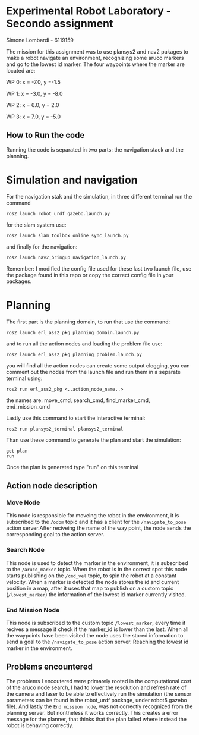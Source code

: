 Experimental Robot Laboratory - Secondo assignment
==================
Simone Lombardi - 6119159

The mission for this assignment was to use plansys2 and nav2 pakages to make a robot navigate an environment, recognizing some aruco markers
and go to the lowest id marker.
The four waypoints where the marker are located are:


WP 0: x = -7.0, y =-1.5

WP 1: x = -3.0, y = -8.0

WP 2: x = 6.0, y = 2.0

WP 3: x = 7.0, y = -5.0

## How to Run the code
Running the code is separated in two parts: the navigation stack and the planning.
# Simulation and navigation
For the navigation stak and the simulation, in three different terminal run the command

```
ros2 launch robot_urdf gazebo.launch.py
```
for the slam system use:
```
ros2 launch slam_toolbox online_sync_launch.py 
```
and finally for the navigation:
```
ros2 launch nav2_bringup navigation_launch.py 

```
Remember: I modified the config file used for these last two launch file, use the package found in this repo or copy the correct config file in your packages.

# Planning
The first part is the planning domain, to run that use the command: 

```
ros2 launch erl_ass2_pkg planning_domain.launch.py 
```

and to run all the action nodes and loading the problem file use:
```
ros2 launch erl_ass2_pkg planning_problem.launch.py
```
you will find all the action nodes can create some output clogging, you can comment out the nodes from the launch file and run them in a separate terminal using:
```
ros2 run erl_ass2_pkg <..action_node_name..>
```
the names are: move_cmd, search_cmd, find_marker_cmd, end_mission_cmd

Lastly use this command to start the interactive terminal:
```
ros2 run plansys2_terminal plansys2_terminal
```
Than use these command to generate the plan and start the simulation:
```
get plan
run
```
Once the plan is generated type "run" on this terminal

## Action node description
### Move Node ###
This node is responsible for moveing the robot in the environment, it is subscribed to the `/odom` topic and it has a 
client for the `/navigate_to_pose` action server.After reciveing the name of the way point, the node sends the corresponding goal to the action server.

### Search Node ###
This node is used to detect the marker in the environment, it is subscribed to the `/aruco_marker` topic. When the robot is in the correct spot this node starts publishing on the  `/cmd_vel` topic, to spin the robot at a constant 
velocity. When a marker is detected the node stores the id and current position in a map, after it uses that map to publish on a custom topic (`/lowest_marker`) the information of the lowest id marker currently visited.

### End Mission Node ###
This node is subscribed to the custom topic `/lowest_marker`, every time it recives a message it check if the marker_id is lower than the last. When all the waypoints have been visited the node uses the stored information to send a 
goal to the `/navigate_to_pose` action server. Reaching the lowest id marker in the environment.

## Problems encountered ##
The problems I encoutered were primarely rooted in the computational cost of the aruco node search, I had to lower the resolution and refresh rate of the camera and laser to be able to effectively run the simulation (the sensor parameters can be found in the robot_urdf package, under robot5.gazebo file).
And lastly the `End mission node`, was not correctly recognized from the planning server. But nontheless it works correctly. This creates a error message for the planner, that thinks that the plan failed where instead the robot is behaving correctly.
